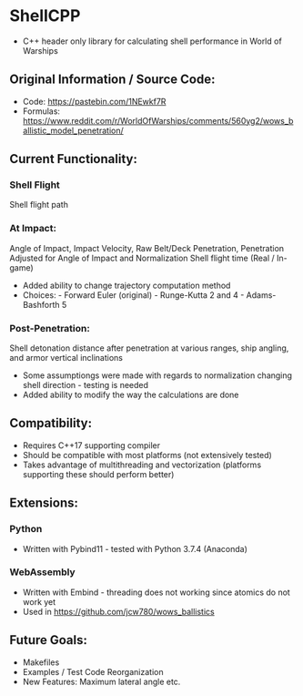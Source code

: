 # ShellCPP
- C++ header only library for calculating shell performance in World of Warships
## Original Information / Source Code:
- Code: https://pastebin.com/1NEwkf7R
- Formulas: https://www.reddit.com/r/WorldOfWarships/comments/560yg2/wows_ballistic_model_penetration/
## Current Functionality:
### Shell Flight
Shell flight path
### At Impact:
Angle of Impact, Impact Velocity, Raw Belt/Deck Penetration, Penetration Adjusted for Angle of Impact and Normalization
Shell flight time (Real / In-game)
- Added ability to change trajectory computation method 
- Choices: - Forward Euler (original) - Runge-Kutta 2 and 4 - Adams-Bashforth 5
### Post-Penetration:
Shell detonation distance after penetration at various ranges, ship angling, and armor vertical inclinations
- Some assumptiongs were made with regards to normalization changing shell direction - testing is needed
- Added ability to modify the way the calculations are done 
## Compatibility:
- Requires C++17 supporting compiler
- Should be compatible with most platforms (not extensively tested)
- Takes advantage of multithreading and vectorization (platforms supporting these should perform better)
## Extensions:
### Python 
- Written with Pybind11 - tested with Python 3.7.4 (Anaconda)
### WebAssembly 
- Written with Embind - threading does not working since atomics do not work yet
- Used in https://github.com/jcw780/wows_ballistics
## Future Goals:
- Makefiles
- Examples / Test Code Reorganization
- New Features: Maximum lateral angle etc.



